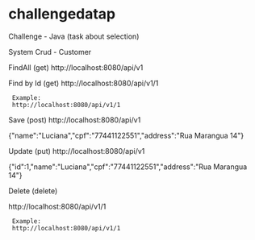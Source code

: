 # challengedatap
Challenge - Java (task about selection)

System Crud - Customer

FindAll (get)
 http://localhost:8080/api/v1

Find by Id (get)
  http://localhost:8080/api/v1/1
  
     Example:
     http://localhost:8080/api/v1/1
  
Save (post)
  http://localhost:8080/api/v1
  
  {"name":"Luciana","cpf":"77441122551","address":"Rua Marangua 14"}
  


Update (put)
  http://localhost:8080/api/v1
  
  {"id":1,"name":"Luciana","cpf":"77441122551","address":"Rua Marangua 14"}

Delete (delete)

http://localhost:8080/api/v1/1
  
     Example:
     http://localhost:8080/api/v1/1
  
